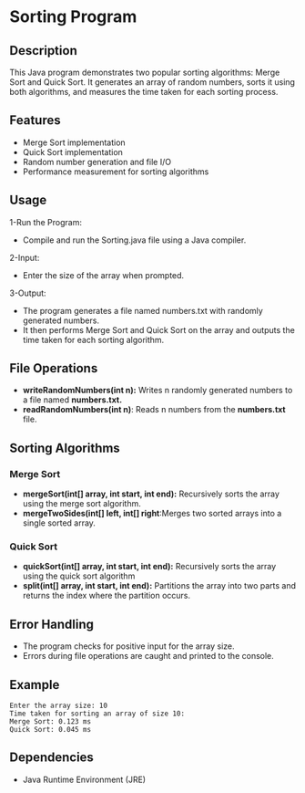 
# Sorting Program


## Description
This Java program demonstrates two popular sorting algorithms: Merge Sort and Quick Sort. It generates an array of random numbers, sorts it using both algorithms, and measures the time taken for each sorting process.
## Features
* Merge Sort implementation
* Quick Sort implementation
* Random number generation and file I/O
* Performance measurement for sorting algorithms
## Usage
1-Run the Program:
* Compile and run the Sorting.java file using a Java compiler.
  
2-Input:
* Enter the size of the array when prompted.
  
3-Output:

* The program generates a file named numbers.txt with randomly generated numbers.
* It then performs Merge Sort and Quick Sort on the array and outputs the time taken for each sorting algorithm.
## File Operations
* **writeRandomNumbers(int n):** Writes n randomly generated numbers to a file named **numbers.txt.**
* **readRandomNumbers(int n)**: Reads n numbers from the **numbers.txt** file.
## Sorting Algorithms
### Merge Sort
* **mergeSort(int[] array, int start, int end):** Recursively sorts the array using the merge sort algorithm.
* **mergeTwoSides(int[] left, int[] right**:Merges two sorted arrays into a single sorted array.
### Quick Sort
* **quickSort(int[] array, int start, int end):** Recursively sorts the array using the quick sort algorithm
* **split(int[] array, int start, int end):** Partitions the array into two parts and returns the index where the partition occurs.
## Error Handling
* The program checks for positive input for the array size.
* Errors during file operations are caught and printed to the console.
## Example
```
Enter the array size: 10
Time taken for sorting an array of size 10:
Merge Sort: 0.123 ms
Quick Sort: 0.045 ms

```

## Dependencies
* Java Runtime Environment (JRE)
